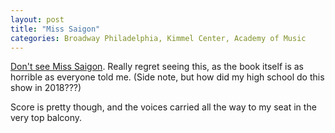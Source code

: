 ```yaml
---
layout: post
title: "Miss Saigon"
categories: Broadway Philadelphia, Kimmel Center, Academy of Music
---
```


[Don't see Miss Saigon](http://www.dontbuymiss-saigon.com/). Really regret seeing this, as the book itself is as horrible as everyone told me. (Side note, but how did my high school do this show in 2018???)

Score is pretty though, and the voices carried all the way to my seat in the very top balcony.
